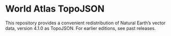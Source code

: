 # World Atlas TopoJSON

This repository provides a convenient redistribution of Natural Earth’s vector data, version 4.1.0 as TopoJSON. For earlier editions, see past releases.

